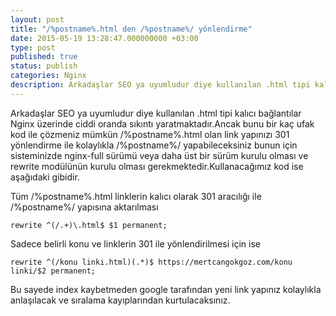 ```yaml
---
layout: post
title: "/%postname%.html den /%postname%/ yönlendirme"
date: 2015-05-19 13:28:47.000000000 +03:00
type: post
published: true
status: publish
categories: Nginx
description: Arkadaşlar SEO ya uyumludur diye kullanılan .html tipi kalıcı bağlantılar Nginx üzerinde ciddi oranda sıkıntı yaratmaktadır.Ancak bunu bir kaç
---
```


Arkadaşlar SEO ya uyumludur diye kullanılan .html tipi kalıcı bağlantılar Nginx üzerinde ciddi oranda sıkıntı yaratmaktadır.Ancak bunu bir kaç ufak kod ile çözmeniz mümkün /%postname%.html olan link yapınızı 301 yönlendirme ile kolaylıkla /%postname%/ yapabileceksiniz bunun için sisteminizde nginx-full sürümü veya daha üst bir sürüm kurulu olması ve rewrite modülünün kurulu olması gerekmektedir.Kullanacağımız kod ise aşağıdaki gibidir.

Tüm /%postname%.html linklerin kalıcı olarak 301 aracılığı ile /%postname%/ yapısına aktarılması

    rewrite ^(/.+)\.html$ $1 permanent;

Sadece belirli konu ve linklerin 301 ile yönlendirilmesi için ise

    rewrite ^(/konu linki.html)(.*)$ https://mertcangokgoz.com/konu linki/$2 permanent;

Bu sayede index kaybetmeden google tarafından yeni link yapınız kolaylıkla anlaşılacak ve sıralama kayıplarından kurtulacaksınız.
